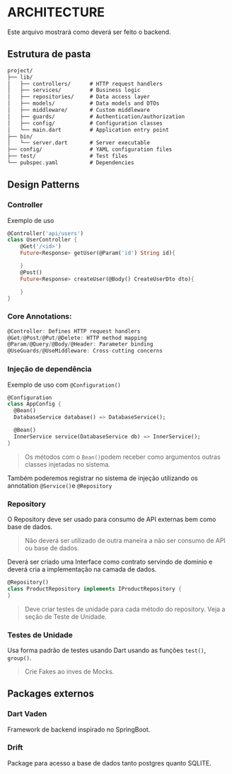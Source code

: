 # ARCHITECTURE

Este arquivo mostrará como deverá ser feito o backend.

## Estrutura de pasta

```markdown
project/
├── lib/
│   ├── controllers/      # HTTP request handlers
│   ├── services/         # Business logic
│   ├── repositories/     # Data access layer
│   ├── models/           # Data models and DTOs
│   ├── middleware/       # Custom middleware
│   ├── guards/           # Authentication/authorization
│   ├── config/           # Configuration classes
│   └── main.dart         # Application entry point
├── bin/
│   └── server.dart       # Server executable
├── config/               # YAML configuration files
├── test/                 # Test files
└── pubspec.yaml          # Dependencies
```

## Design Patterns

### Controller

Exemplo de uso
```dart
@Controller('api/users')
class UserController {
    @Get('/<id>')
    Future<Response> getUser(@Param('id') String id){

    }
    @Post()
    Future<Response> createUser(@Body() CreateUserDto dto){

    }
}
```

### Core Annotations:

```dart
@Controller: Defines HTTP request handlers
@Get/@Post/@Put/@Delete: HTTP method mapping
@Param/@Query/@Body/@Header: Parameter binding
@UseGuards/@UseMiddleware: Cross-cutting concerns
```

### Injeção de dependência

Exemplo de uso com `@Configuration()`

```dart
@Configuration
class AppConfig {
  @Bean()
  DatabaseService database() => DatabaseService();

  @Bean()
  InnerService service(DatabaseService db) => InnerService();
}
```

> Os métodos com o `Bean()`podem receber como argumentos outras classes injetadas no sistema.

Também poderemos registrar no sistema de injeção utilizando os annotation `@Service()`e `@Repository`

### Repository

O Repository deve ser usado para consumo de API externas bem como base de dados.

> Não deverá ser utilizado de outra maneira a não ser consumo de API ou base de dados.

Deverá ser criado uma Interface como contrato servindo de dominio e deverá cria a implementação na camada de dados.

```dart
@Repository()
class ProductRepository implements IProductRepository {
}
```

> Deve criar testes de unidade para cada método do repository. Veja a seção de Teste de Unidade.

### Testes de Unidade

Usa forma padrão de testes usando Dart usando as funções `test()`, `group()`.
> Crie Fakes ao inves de Mocks.

## Packages externos

### Dart Vaden

Framework de backend inspirado no SpringBoot.

### Drift

Package para acesso a base de dados tanto postgres quanto SQLITE.
